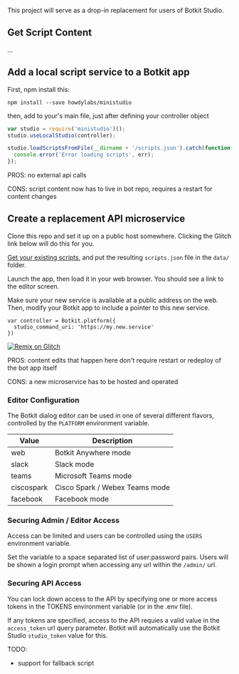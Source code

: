 This project will serve as a drop-in replacement for users of Botkit Studio.

## Get Script Content

...


## Add a local script service to a Botkit app

First, npm install this:

```
npm install --save howdylabs/ministudio
```

then, add to your's main file, just after defining your controller object

```js
var studio = require('ministudio')();
studio.useLocalStudio(controller);

studio.loadScriptsFromFile(__dirname + '/scripts.json').catch(function(err) {
  console.error('Error loading scripts', err);
});
```

PROS: no external api calls

CONS: script content now has to live in bot repo, requires a restart for content changes


## Create a replacement API microservice

Clone this repo and set it up on a public host somewhere. Clicking the Glitch link below will do this for you.

[Get your existing scripts](#get-script-content), and put the resulting `scripts.json` file in the `data/` folder.

Launch the app, then load it in your web browser. You should see a link to the editor screen.

Make sure your new service is available at a public address on the web. Then, modify your Botkit app to include a pointer to this new service.

```
var controller = Botkit.platform({
  studio_command_uri: 'https://my.new.service'
})
```

[![Remix on Glitch](https://cdn.glitch.com/2703baf2-b643-4da7-ab91-7ee2a2d00b5b%2Fremix-button.svg)](https://glitch.com/edit/#!/import/github/howdylabs/ministudio)

PROS: content edits that happen here don't require restart or redeploy of the bot app itself

CONS: a new microservice has to be hosted and operated

### Editor Configuration

The Botkit dialog editor can be used in one of several different flavors, controlled by the `PLATFORM` environment variable.

| Value | Description
|--- |---
| web | Botkit Anywhere mode
| slack | Slack mode
| teams | Microsoft Teams mode
| ciscospark | Cisco Spark / Webex Teams mode
| facebook | Facebook mode


### Securing Admin / Editor Access

Access can be limited and users can be controlled using the `USERS` environment variable.

Set the variable to a space separated list of user:password pairs. Users will be shown a login prompt when accessing any url within the `/admin/` url.

### Securing API Access

You can lock down access to the API by specifying one or more access tokens in the TOKENS environment variable (or in the .env file).  

If any tokens are specified, access to the API requies a valid value in the `access_token` url query parameter.  Botkit will automatically use the Botkit Studio `studio_token` value for this.


TODO:

* support for fallback script

